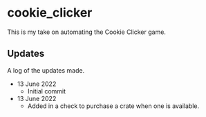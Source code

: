 # cookie_clicker
This is my take on automating the Cookie Clicker game.

## Updates
A log of the updates made.
 - 13 June 2022
   - Initial commit
 - 13 June 2022
   - Added in a check to purchase a crate when one is available.
